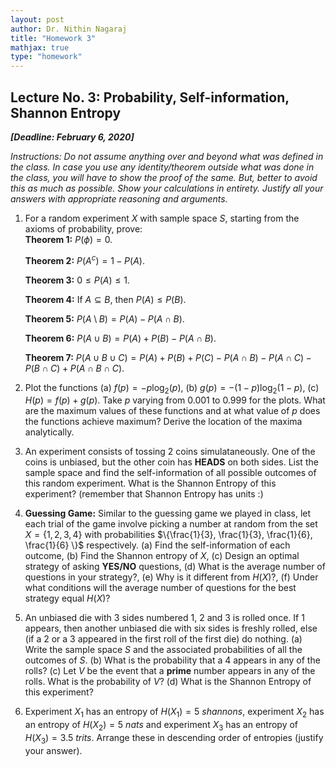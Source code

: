 ```yaml
---
layout: post   
author: Dr. Nithin Nagaraj   
title: "Homework 3"
mathjax: true
type: "homework"
---
```

## Lecture No. 3: Probability, Self-information, Shannon Entropy
***[Deadline: February 6, 2020]***

*Instructions: Do not assume anything over and beyond what was defined in the class. In case you use any identity/theorem outside what was done in the class, you will have to show the proof of the same. But, better to avoid this as much as possible. Show your calculations in entirety. Justify all your answers with appropriate reasoning and arguments.*


1.  For a random experiment $X$ with sample space $S$, starting from the axioms of probability, prove:  
    **Theorem 1:** $P(\phi) = 0$.   

    **Theorem 2:** $P(A^c) = 1-P(A)$.    

    **Theorem 3:** $0 \leq P(A) \leq 1$.    

    **Theorem 4:** If $A \subseteq B$, then $P(A) \leq P(B)$.    

    **Theorem 5:** $P(A \setminus B) = P(A) - P(A  \cap B)$.   
      
    **Theorem 6:** $P(A \cup B) = P(A) +P(B) - P(A  \cap B)$.    

    **Theorem 7:**
    $P(A \cup B \cup C) = P(A) + P(B) + P(C) - P(A \cap B) - P(A \cap C) - P(B \cap C) + P(A\cap B \cap C)$.    


2.  Plot the functions (a) $f(p) = -p\log_2(p)$, (b)
    $g(p) = -(1-p)\log_2(1-p)$, (c) $H(p) = f(p)+g(p)$. Take $p$ varying from 0.001 to 0.999 for the plots. What are the maximum values of these functions and at what value of $p$ does the functions achieve maximum? Derive the location of the maxima analytically.

3.  An experiment consists of tossing 2 coins simulataneously. One of the coins is unbiased, but the other coin has **HEADS** on both sides. List the sample space and find the self-information of all possible   outcomes of this random experiment. What is the Shannon Entropy of this experiment? (remember that Shannon Entropy has units :)

4.  **Guessing Game:** Similar to the guessing game we played in class, let each trial of the game involve picking a number at random from the set $X = \{1,2,3,4 \}$ with probabilities
    $\{\frac{1}{3}, \frac{1}{3}, \frac{1}{6}, \frac{1}{6} \}$  respectively. (a) Find the self-information of each outcome, (b) Find the Shannon entropy of $X$, (c) Design an optimal strategy of asking **YES/NO** questions, (d) What is the average number of questions in your strategy?, (e) Why is it different from $H(X)$?, (f) Under    what conditions will the average number of questions for the best    strategy equal $H(X)$?

5.  An unbiased die with 3 sides numbered 1, 2 and 3 is rolled once. If    1 appears, then another unbiased die with six sides is freshly  rolled, else (if a 2 or a 3 appeared in the first roll of the first die) do nothing. (a) Write the sample space $S$ and the associated probabilities of all the outcomes of $S$. (b) What is the probability that a 4 appears in any of the rolls? (c) Let $V$ be the event that a **prime** number appears in any of the rolls. What is the probability of $V$? (d) What is the Shannon Entropy of this experiment?

6.  Experiment $X_1$ has an entropy of $H(X_1) = 5~shannons$, experiment $X_2$ has an entropy of $H(X_2) = 5~nats$ and experiment $X_3$ has an entropy of $H(X_3) = 3.5~trits$. Arrange these in descending order of entropies (justify your answer).
